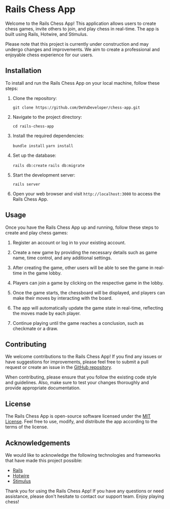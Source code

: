 # Rails Chess App

Welcome to the Rails Chess App! This application allows users to create chess games, invite others to join, and play chess in real-time. The app is built using Rails, Hotwire, and Stimulus.

Please note that this project is currently under construction and may undergo changes and improvements. We aim to create a professional and enjoyable chess experience for our users.

## Installation

To install and run the Rails Chess App on your local machine, follow these steps:

1. Clone the repository:

   `git clone https://github.com/DeVuDeveloper/chess-app.git`

2. Navigate to the project directory:

   `cd rails-chess-app`

3. Install the required dependencies:

   `bundle install`
   `yarn install`

4. Set up the database:

   `rails db:create`
   `rails db:migrate`

5. Start the development server:

   `rails server`

6. Open your web browser and visit `http://localhost:3000` to access the Rails Chess App.

## Usage

Once you have the Rails Chess App up and running, follow these steps to create and play chess games:

1. Register an account or log in to your existing account.

2. Create a new game by providing the necessary details such as game name, time control, and any additional settings.

3. After creating the game, other users will be able to see the game in real-time in the game lobby.

4. Players can join a game by clicking on the respective game in the lobby.

5. Once the game starts, the chessboard will be displayed, and players can make their moves by interacting with the board.

6. The app will automatically update the game state in real-time, reflecting the moves made by each player.

7. Continue playing until the game reaches a conclusion, such as checkmate or a draw.

## Contributing

We welcome contributions to the Rails Chess App! If you find any issues or have suggestions for improvements, please feel free to submit a pull request or create an issue in the [GitHub repository](https://github.com/DeVuDeveloper/chess-app).

When contributing, please ensure that you follow the existing code style and guidelines. Also, make sure to test your changes thoroughly and provide appropriate documentation.

## License

The Rails Chess App is open-source software licensed under the [MIT License](https://opensource.org/licenses/MIT). Feel free to use, modify, and distribute the app according to the terms of the license.

## Acknowledgements

We would like to acknowledge the following technologies and frameworks that have made this project possible:

- [Rails](https://rubyonrails.org/)
- [Hotwire](https://hotwire.dev/)
- [Stimulus](https://stimulus.hotwire.dev/)

Thank you for using the Rails Chess App! If you have any questions or need assistance, please don't hesitate to contact our support team. Enjoy playing chess!

